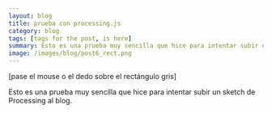 ```yaml
---
layout: blog
title: prueba con processing.js
category: blog
tags: [tags for the post, is here]  
summary: Esto es una prueba muy sencilla que hice para intentar subir un sketch de Processing al blog. 
image: /images/blog/post6_rect.png
---
```


[pase el mouse o el dedo sobre el rectángulo gris]

Esto es una prueba muy sencilla que hice para intentar subir un sketch de Processing al blog. 
<br>

<script type=”text/javascript” src=”http://yourjavascript.com/1104152824/processing-1-4-1-min.js”></script><script type=”text/processing” data-processing-target=”miCanvas”>

void setup(){

size(300,300);

noFill();

}

void draw(){

background(220);

ellipse(mouseX,mouseY,75,75);

}

</script> <canvas id=”miCanvas”> </canvas>




<br><br>
